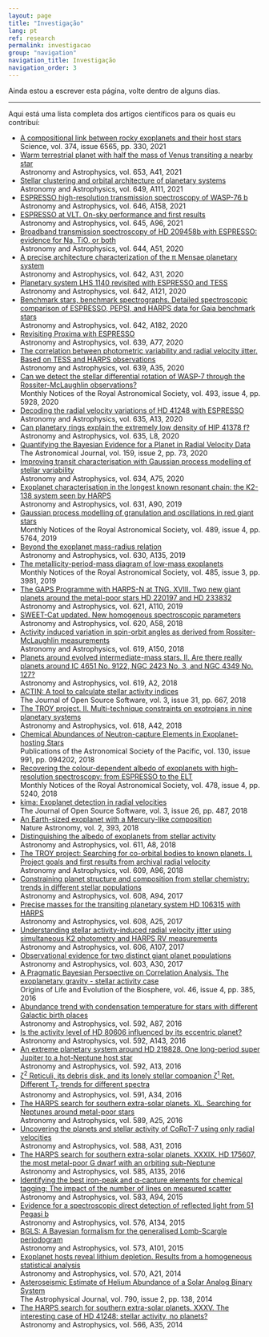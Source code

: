 ```yaml
---
layout: page
title: "Investigação"
lang: pt
ref: research
permalink: investigacao
group: "navigation"
navigation_title: Investigação
navigation_order: 3
---
```


Ainda estou a escrever esta página, volte dentro de alguns dias.


---

Aqui está uma lista completa dos artigos científicos 
para os quais eu contribuí:

<div class="post-pubs">
<ul class="fa-ul">

<!-- python get_papers.py automatically creates research.md from a template file -->


<li><a target="_blank" href="https://ui.adsabs.harvard.edu/link_gateway/2021Sci...374..330A/EPRINT_PDF"><span class="fa-li"><i class="fas fa-file-pdf"></i></span></a><a target="_blank" href="https://ui.adsabs.harvard.edu/abs/2021Sci...374..330A">A compositional link between rocky exoplanets and their host stars</a> <br>Science, vol. 374, issue 6565, pp. 330, 2021</li>
<li><a target="_blank" href="https://ui.adsabs.harvard.edu/link_gateway/2021A%26A...653A..41D/EPRINT_PDF"><span class="fa-li"><i class="fas fa-file-pdf"></i></span></a><a target="_blank" href="https://ui.adsabs.harvard.edu/abs/2021A&A...653A..41D">Warm terrestrial planet with half the mass of Venus transiting a nearby star</a> <br>Astronomy and Astrophysics, vol. 653, A41, 2021</li>
<li><a target="_blank" href="https://ui.adsabs.harvard.edu/link_gateway/2021A%26A...649A.111A/EPRINT_PDF"><span class="fa-li"><i class="fas fa-file-pdf"></i></span></a><a target="_blank" href="https://ui.adsabs.harvard.edu/abs/2021A&A...649A.111A">Stellar clustering and orbital architecture of planetary systems</a> <br>Astronomy and Astrophysics, vol. 649, A111, 2021</li>
<li><a target="_blank" href="https://ui.adsabs.harvard.edu/link_gateway/2021A%26A...646A.158T/EPRINT_PDF"><span class="fa-li"><i class="fas fa-file-pdf"></i></span></a><a target="_blank" href="https://ui.adsabs.harvard.edu/abs/2021A&A...646A.158T">ESPRESSO high-resolution transmission spectroscopy of WASP-76 b</a> <br>Astronomy and Astrophysics, vol. 646, A158, 2021</li>
<li><a target="_blank" href="https://ui.adsabs.harvard.edu/link_gateway/2021A%26A...645A..96P/EPRINT_PDF"><span class="fa-li"><i class="fas fa-file-pdf"></i></span></a><a target="_blank" href="https://ui.adsabs.harvard.edu/abs/2021A&A...645A..96P">ESPRESSO at VLT. On-sky performance and first results</a> <br>Astronomy and Astrophysics, vol. 645, A96, 2021</li>
<li><a target="_blank" href="https://ui.adsabs.harvard.edu/link_gateway/2020A%26A...644A..51S/EPRINT_PDF"><span class="fa-li"><i class="fas fa-file-pdf"></i></span></a><a target="_blank" href="https://ui.adsabs.harvard.edu/abs/2020A&A...644A..51S">Broadband transmission spectroscopy of HD 209458b with ESPRESSO: evidence for Na, TiO, or both</a> <br>Astronomy and Astrophysics, vol. 644, A51, 2020</li>
<li><a target="_blank" href="https://ui.adsabs.harvard.edu/link_gateway/2020A%26A...642A..31D/EPRINT_PDF"><span class="fa-li"><i class="fas fa-file-pdf"></i></span></a><a target="_blank" href="https://ui.adsabs.harvard.edu/abs/2020A&A...642A..31D">A precise architecture characterization of the π Mensae planetary system</a> <br>Astronomy and Astrophysics, vol. 642, A31, 2020</li>
<li><a target="_blank" href="https://ui.adsabs.harvard.edu/link_gateway/2020A%26A...642A.121L/EPRINT_PDF"><span class="fa-li"><i class="fas fa-file-pdf"></i></span></a><a target="_blank" href="https://ui.adsabs.harvard.edu/abs/2020A&A...642A.121L">Planetary system LHS 1140 revisited with ESPRESSO and TESS</a> <br>Astronomy and Astrophysics, vol. 642, A121, 2020</li>
<li><a target="_blank" href="https://ui.adsabs.harvard.edu/link_gateway/2020A%26A...642A.182A/EPRINT_PDF"><span class="fa-li"><i class="fas fa-file-pdf"></i></span></a><a target="_blank" href="https://ui.adsabs.harvard.edu/abs/2020A&A...642A.182A">Benchmark stars, benchmark spectrographs. Detailed spectroscopic comparison of ESPRESSO, PEPSI, and HARPS data for Gaia benchmark stars</a> <br>Astronomy and Astrophysics, vol. 642, A182, 2020</li>
<li><a target="_blank" href="https://ui.adsabs.harvard.edu/link_gateway/2020A%26A...639A..77S/EPRINT_PDF"><span class="fa-li"><i class="fas fa-file-pdf"></i></span></a><a target="_blank" href="https://ui.adsabs.harvard.edu/abs/2020A&A...639A..77S">Revisiting Proxima with ESPRESSO</a> <br>Astronomy and Astrophysics, vol. 639, A77, 2020</li>
<li><a target="_blank" href="https://ui.adsabs.harvard.edu/link_gateway/2020A%26A...639A..35H/EPRINT_PDF"><span class="fa-li"><i class="fas fa-file-pdf"></i></span></a><a target="_blank" href="https://ui.adsabs.harvard.edu/abs/2020A&A...639A..35H">The correlation between photometric variability and radial velocity jitter. Based on TESS and HARPS observations</a> <br>Astronomy and Astrophysics, vol. 639, A35, 2020</li>
<li><a target="_blank" href="https://ui.adsabs.harvard.edu/link_gateway/2020MNRAS.493.5928S/EPRINT_PDF"><span class="fa-li"><i class="fas fa-file-pdf"></i></span></a><a target="_blank" href="https://ui.adsabs.harvard.edu/abs/2020MNRAS.493.5928S">Can we detect the stellar differential rotation of WASP-7 through the Rossiter-McLaughlin observations?</a> <br>Monthly Notices of the Royal Astronomical Society, vol. 493, issue 4, pp. 5928, 2020</li>
<li><a target="_blank" href="https://ui.adsabs.harvard.edu/link_gateway/2020A%26A...635A..13F/EPRINT_PDF"><span class="fa-li"><i class="fas fa-file-pdf"></i></span></a><a target="_blank" href="https://ui.adsabs.harvard.edu/abs/2020A&A...635A..13F">Decoding the radial velocity variations of HD 41248 with ESPRESSO</a> <br>Astronomy and Astrophysics, vol. 635, A13, 2020</li>
<li><a target="_blank" href="https://ui.adsabs.harvard.edu/link_gateway/2020A%26A...635L...8A/EPRINT_PDF"><span class="fa-li"><i class="fas fa-file-pdf"></i></span></a><a target="_blank" href="https://ui.adsabs.harvard.edu/abs/2020A&A...635L...8A">Can planetary rings explain the extremely low density of HIP 41378 f?</a> <br>Astronomy and Astrophysics, vol. 635, L8, 2020</li>
<li><a target="_blank" href="https://ui.adsabs.harvard.edu/link_gateway/2020AJ....159...73N/EPRINT_PDF"><span class="fa-li"><i class="fas fa-file-pdf"></i></span></a><a target="_blank" href="https://ui.adsabs.harvard.edu/abs/2020AJ....159...73N">Quantifying the Bayesian Evidence for a Planet in Radial Velocity Data</a> <br>The Astronomical Journal, vol. 159, issue 2, pp. 73, 2020</li>
<li><a target="_blank" href="https://ui.adsabs.harvard.edu/link_gateway/2020A%26A...634A..75B/EPRINT_PDF"><span class="fa-li"><i class="fas fa-file-pdf"></i></span></a><a target="_blank" href="https://ui.adsabs.harvard.edu/abs/2020A&A...634A..75B">Improving transit characterisation with Gaussian process modelling of stellar variability</a> <br>Astronomy and Astrophysics, vol. 634, A75, 2020</li>
<li><a target="_blank" href="https://ui.adsabs.harvard.edu/link_gateway/2019A%26A...631A..90L/EPRINT_PDF"><span class="fa-li"><i class="fas fa-file-pdf"></i></span></a><a target="_blank" href="https://ui.adsabs.harvard.edu/abs/2019A&A...631A..90L">Exoplanet characterisation in the longest known resonant chain: the K2-138 system seen by HARPS</a> <br>Astronomy and Astrophysics, vol. 631, A90, 2019</li>
<li><a target="_blank" href="https://ui.adsabs.harvard.edu/link_gateway/2019MNRAS.489.5764P/EPRINT_PDF"><span class="fa-li"><i class="fas fa-file-pdf"></i></span></a><a target="_blank" href="https://ui.adsabs.harvard.edu/abs/2019MNRAS.489.5764P">Gaussian process modelling of granulation and oscillations in red giant stars</a> <br>Monthly Notices of the Royal Astronomical Society, vol. 489, issue 4, pp. 5764, 2019</li>
<li><a target="_blank" href="https://ui.adsabs.harvard.edu/link_gateway/2019A%26A...630A.135U/EPRINT_PDF"><span class="fa-li"><i class="fas fa-file-pdf"></i></span></a><a target="_blank" href="https://ui.adsabs.harvard.edu/abs/2019A&A...630A.135U">Beyond the exoplanet mass-radius relation</a> <br>Astronomy and Astrophysics, vol. 630, A135, 2019</li>
<li><a target="_blank" href="https://ui.adsabs.harvard.edu/link_gateway/2019MNRAS.485.3981S/EPRINT_PDF"><span class="fa-li"><i class="fas fa-file-pdf"></i></span></a><a target="_blank" href="https://ui.adsabs.harvard.edu/abs/2019MNRAS.485.3981S">The metallicity-period-mass diagram of low-mass exoplanets</a> <br>Monthly Notices of the Royal Astronomical Society, vol. 485, issue 3, pp. 3981, 2019</li>
<li><a target="_blank" href="https://ui.adsabs.harvard.edu/link_gateway/2019A%26A...621A.110B/EPRINT_PDF"><span class="fa-li"><i class="fas fa-file-pdf"></i></span></a><a target="_blank" href="https://ui.adsabs.harvard.edu/abs/2019A&A...621A.110B">The GAPS Programme with HARPS-N at TNG. XVIII. Two new giant planets around the metal-poor stars HD 220197 and HD 233832</a> <br>Astronomy and Astrophysics, vol. 621, A110, 2019</li>
<li><a target="_blank" href="https://ui.adsabs.harvard.edu/link_gateway/2018A%26A...620A..58S/EPRINT_PDF"><span class="fa-li"><i class="fas fa-file-pdf"></i></span></a><a target="_blank" href="https://ui.adsabs.harvard.edu/abs/2018A&A...620A..58S">SWEET-Cat updated. New homogenous spectroscopic parameters</a> <br>Astronomy and Astrophysics, vol. 620, A58, 2018</li>
<li><a target="_blank" href="https://ui.adsabs.harvard.edu/link_gateway/2018A%26A...619A.150O/EPRINT_PDF"><span class="fa-li"><i class="fas fa-file-pdf"></i></span></a><a target="_blank" href="https://ui.adsabs.harvard.edu/abs/2018A&A...619A.150O">Activity induced variation in spin-orbit angles as derived from Rossiter-McLaughlin measurements</a> <br>Astronomy and Astrophysics, vol. 619, A150, 2018</li>
<li><a target="_blank" href="https://ui.adsabs.harvard.edu/link_gateway/2018A%26A...619A...2D/EPRINT_PDF"><span class="fa-li"><i class="fas fa-file-pdf"></i></span></a><a target="_blank" href="https://ui.adsabs.harvard.edu/abs/2018A&A...619A...2D">Planets around evolved intermediate-mass stars. II. Are there really planets around IC 4651 No. 9122, NGC 2423 No. 3, and NGC 4349 No. 127?</a> <br>Astronomy and Astrophysics, vol. 619, A2, 2018</li>
<li><a target="_blank" href="https://ui.adsabs.harvard.edu/link_gateway/2018JOSS....3..667G/EPRINT_PDF"><span class="fa-li"><i class="fas fa-file-pdf"></i></span></a><a target="_blank" href="https://ui.adsabs.harvard.edu/abs/2018JOSS....3..667G">ACTIN: A tool to calculate stellar activity indices</a> <br>The Journal of Open Source Software, vol. 3, issue 31, pp. 667, 2018</li>
<li><a target="_blank" href="https://ui.adsabs.harvard.edu/link_gateway/2018A%26A...618A..42L/EPRINT_PDF"><span class="fa-li"><i class="fas fa-file-pdf"></i></span></a><a target="_blank" href="https://ui.adsabs.harvard.edu/abs/2018A&A...618A..42L">The TROY project. II. Multi-technique constraints on exotrojans in nine planetary systems</a> <br>Astronomy and Astrophysics, vol. 618, A42, 2018</li>
<li><a target="_blank" href="https://ui.adsabs.harvard.edu/link_gateway/2018PASP..130i4202D/EPRINT_PDF"><span class="fa-li"><i class="fas fa-file-pdf"></i></span></a><a target="_blank" href="https://ui.adsabs.harvard.edu/abs/2018PASP..130i4202D">Chemical Abundances of Neutron-capture Elements in Exoplanet-hosting Stars</a> <br>Publications of the Astronomical Society of the Pacific, vol. 130, issue 991, pp. 094202, 2018</li>
<li><a target="_blank" href="https://ui.adsabs.harvard.edu/link_gateway/2018MNRAS.478.5240M/EPRINT_PDF"><span class="fa-li"><i class="fas fa-file-pdf"></i></span></a><a target="_blank" href="https://ui.adsabs.harvard.edu/abs/2018MNRAS.478.5240M">Recovering the colour-dependent albedo of exoplanets with high-resolution spectroscopy: from ESPRESSO to the ELT</a> <br>Monthly Notices of the Royal Astronomical Society, vol. 478, issue 4, pp. 5240, 2018</li>
<li><a target="_blank" href="https://ui.adsabs.harvard.edu/link_gateway/2018JOSS....3..487F/EPRINT_PDF"><span class="fa-li"><i class="fas fa-file-pdf"></i></span></a><a target="_blank" href="https://ui.adsabs.harvard.edu/abs/2018JOSS....3..487F">kima: Exoplanet detection in radial velocities</a> <br>The Journal of Open Source Software, vol. 3, issue 26, pp. 487, 2018</li>
<li><a target="_blank" href="https://ui.adsabs.harvard.edu/link_gateway/2018NatAs...2..393S/EPRINT_PDF"><span class="fa-li"><i class="fas fa-file-pdf"></i></span></a><a target="_blank" href="https://ui.adsabs.harvard.edu/abs/2018NatAs...2..393S">An Earth-sized exoplanet with a Mercury-like composition</a> <br>Nature Astronomy, vol. 2, 393, 2018</li>
<li><a target="_blank" href="https://ui.adsabs.harvard.edu/link_gateway/2018A%26A...611A...8S/EPRINT_PDF"><span class="fa-li"><i class="fas fa-file-pdf"></i></span></a><a target="_blank" href="https://ui.adsabs.harvard.edu/abs/2018A&A...611A...8S">Distinguishing the albedo of exoplanets from stellar activity</a> <br>Astronomy and Astrophysics, vol. 611, A8, 2018</li>
<li><a target="_blank" href="https://ui.adsabs.harvard.edu/link_gateway/2018A%26A...609A..96L/EPRINT_PDF"><span class="fa-li"><i class="fas fa-file-pdf"></i></span></a><a target="_blank" href="https://ui.adsabs.harvard.edu/abs/2018A&A...609A..96L">The TROY project: Searching for co-orbital bodies to known planets. I. Project goals and first results from archival radial velocity</a> <br>Astronomy and Astrophysics, vol. 609, A96, 2018</li>
<li><a target="_blank" href="https://ui.adsabs.harvard.edu/link_gateway/2017A%26A...608A..94S/EPRINT_PDF"><span class="fa-li"><i class="fas fa-file-pdf"></i></span></a><a target="_blank" href="https://ui.adsabs.harvard.edu/abs/2017A&A...608A..94S">Constraining planet structure and composition from stellar chemistry: trends in different stellar populations</a> <br>Astronomy and Astrophysics, vol. 608, A94, 2017</li>
<li><a target="_blank" href="https://ui.adsabs.harvard.edu/link_gateway/2017A%26A...608A..25B/EPRINT_PDF"><span class="fa-li"><i class="fas fa-file-pdf"></i></span></a><a target="_blank" href="https://ui.adsabs.harvard.edu/abs/2017A&A...608A..25B">Precise masses for the transiting planetary system HD 106315 with HARPS</a> <br>Astronomy and Astrophysics, vol. 608, A25, 2017</li>
<li><a target="_blank" href="https://ui.adsabs.harvard.edu/link_gateway/2017A%26A...606A.107O/EPRINT_PDF"><span class="fa-li"><i class="fas fa-file-pdf"></i></span></a><a target="_blank" href="https://ui.adsabs.harvard.edu/abs/2017A&A...606A.107O">Understanding stellar activity-induced radial velocity jitter using simultaneous K2 photometry and HARPS RV measurements</a> <br>Astronomy and Astrophysics, vol. 606, A107, 2017</li>
<li><a target="_blank" href="https://ui.adsabs.harvard.edu/link_gateway/2017A%26A...603A..30S/EPRINT_PDF"><span class="fa-li"><i class="fas fa-file-pdf"></i></span></a><a target="_blank" href="https://ui.adsabs.harvard.edu/abs/2017A&A...603A..30S">Observational evidence for two distinct giant planet populations</a> <br>Astronomy and Astrophysics, vol. 603, A30, 2017</li>
<li><a target="_blank" href="https://ui.adsabs.harvard.edu/link_gateway/2016OLEB...46..385F/EPRINT_PDF"><span class="fa-li"><i class="fas fa-file-pdf"></i></span></a><a target="_blank" href="https://ui.adsabs.harvard.edu/abs/2016OLEB...46..385F">A Pragmatic Bayesian Perspective on Correlation Analysis. The exoplanetary gravity - stellar activity case</a> <br>Origins of Life and Evolution of the Biosphere, vol. 46, issue 4, pp. 385, 2016</li>
<li><a target="_blank" href="https://ui.adsabs.harvard.edu/link_gateway/2016A%26A...592A..87A/EPRINT_PDF"><span class="fa-li"><i class="fas fa-file-pdf"></i></span></a><a target="_blank" href="https://ui.adsabs.harvard.edu/abs/2016A&A...592A..87A">Abundance trend with condensation temperature for stars with different Galactic birth places</a> <br>Astronomy and Astrophysics, vol. 592, A87, 2016</li>
<li><a target="_blank" href="https://ui.adsabs.harvard.edu/link_gateway/2016A%26A...592A.143F/EPRINT_PDF"><span class="fa-li"><i class="fas fa-file-pdf"></i></span></a><a target="_blank" href="https://ui.adsabs.harvard.edu/abs/2016A&A...592A.143F">Is the activity level of HD 80606 influenced by its eccentric planet?</a> <br>Astronomy and Astrophysics, vol. 592, A143, 2016</li>
<li><a target="_blank" href="https://ui.adsabs.harvard.edu/link_gateway/2016A%26A...592A..13S/EPRINT_PDF"><span class="fa-li"><i class="fas fa-file-pdf"></i></span></a><a target="_blank" href="https://ui.adsabs.harvard.edu/abs/2016A&A...592A..13S">An extreme planetary system around HD 219828. One long-period super Jupiter to a hot-Neptune host star</a> <br>Astronomy and Astrophysics, vol. 592, A13, 2016</li>
<li><a target="_blank" href="https://ui.adsabs.harvard.edu/link_gateway/2016A%26A...591A..34A/EPRINT_PDF"><span class="fa-li"><i class="fas fa-file-pdf"></i></span></a><a target="_blank" href="https://ui.adsabs.harvard.edu/abs/2016A&A...591A..34A">ζ<SUP>2</SUP> Reticuli, its debris disk, and its lonely stellar companion ζ<SUP>1</SUP> Ret. Different T<SUB>c</SUB> trends for different spectra</a> <br>Astronomy and Astrophysics, vol. 591, A34, 2016</li>
<li><a target="_blank" href="https://ui.adsabs.harvard.edu/link_gateway/2016A%26A...589A..25F/EPRINT_PDF"><span class="fa-li"><i class="fas fa-file-pdf"></i></span></a><a target="_blank" href="https://ui.adsabs.harvard.edu/abs/2016A&A...589A..25F">The HARPS search for southern extra-solar planets. XL. Searching for Neptunes around metal-poor stars</a> <br>Astronomy and Astrophysics, vol. 589, A25, 2016</li>
<li><a target="_blank" href="https://ui.adsabs.harvard.edu/link_gateway/2016A%26A...588A..31F/EPRINT_PDF"><span class="fa-li"><i class="fas fa-file-pdf"></i></span></a><a target="_blank" href="https://ui.adsabs.harvard.edu/abs/2016A&A...588A..31F">Uncovering the planets and stellar activity of CoRoT-7 using only radial velocities</a> <br>Astronomy and Astrophysics, vol. 588, A31, 2016</li>
<li><a target="_blank" href="https://ui.adsabs.harvard.edu/link_gateway/2016A%26A...585A.135M/EPRINT_PDF"><span class="fa-li"><i class="fas fa-file-pdf"></i></span></a><a target="_blank" href="https://ui.adsabs.harvard.edu/abs/2016A&A...585A.135M">The HARPS search for southern extra-solar planets. XXXIX. HD 175607, the most metal-poor G dwarf with an orbiting sub-Neptune</a> <br>Astronomy and Astrophysics, vol. 585, A135, 2016</li>
<li><a target="_blank" href="https://ui.adsabs.harvard.edu/link_gateway/2015A%26A...583A..94A/EPRINT_PDF"><span class="fa-li"><i class="fas fa-file-pdf"></i></span></a><a target="_blank" href="https://ui.adsabs.harvard.edu/abs/2015A&A...583A..94A">Identifying the best iron-peak and α-capture elements for chemical tagging: The impact of the number of lines on measured scatter</a> <br>Astronomy and Astrophysics, vol. 583, A94, 2015</li>
<li><a target="_blank" href="https://ui.adsabs.harvard.edu/link_gateway/2015A%26A...576A.134M/EPRINT_PDF"><span class="fa-li"><i class="fas fa-file-pdf"></i></span></a><a target="_blank" href="https://ui.adsabs.harvard.edu/abs/2015A&A...576A.134M">Evidence for a spectroscopic direct detection of reflected light from <ASTROBJ>51 Pegasi b</ASTROBJ></a> <br>Astronomy and Astrophysics, vol. 576, A134, 2015</li>
<li><a target="_blank" href="https://ui.adsabs.harvard.edu/link_gateway/2015A%26A...573A.101M/EPRINT_PDF"><span class="fa-li"><i class="fas fa-file-pdf"></i></span></a><a target="_blank" href="https://ui.adsabs.harvard.edu/abs/2015A&A...573A.101M">BGLS: A Bayesian formalism for the generalised Lomb-Scargle periodogram</a> <br>Astronomy and Astrophysics, vol. 573, A101, 2015</li>
<li><a target="_blank" href="https://ui.adsabs.harvard.edu/link_gateway/2014A%26A...570A..21F/EPRINT_PDF"><span class="fa-li"><i class="fas fa-file-pdf"></i></span></a><a target="_blank" href="https://ui.adsabs.harvard.edu/abs/2014A&A...570A..21F">Exoplanet hosts reveal lithium depletion. Results from a homogeneous statistical analysis</a> <br>Astronomy and Astrophysics, vol. 570, A21, 2014</li>
<li><a target="_blank" href="https://ui.adsabs.harvard.edu/link_gateway/2014ApJ...790..138V/EPRINT_PDF"><span class="fa-li"><i class="fas fa-file-pdf"></i></span></a><a target="_blank" href="https://ui.adsabs.harvard.edu/abs/2014ApJ...790..138V">Asteroseismic Estimate of Helium Abundance of a Solar Analog Binary System</a> <br>The Astrophysical Journal, vol. 790, issue 2, pp. 138, 2014</li>
<li><a target="_blank" href="https://ui.adsabs.harvard.edu/link_gateway/2014A%26A...566A..35S/EPRINT_PDF"><span class="fa-li"><i class="fas fa-file-pdf"></i></span></a><a target="_blank" href="https://ui.adsabs.harvard.edu/abs/2014A&A...566A..35S">The HARPS search for southern extra-solar planets. XXXV. The interesting case of HD 41248: stellar activity, no planets?</a> <br>Astronomy and Astrophysics, vol. 566, A35, 2014</li>


</ul>

</div>

